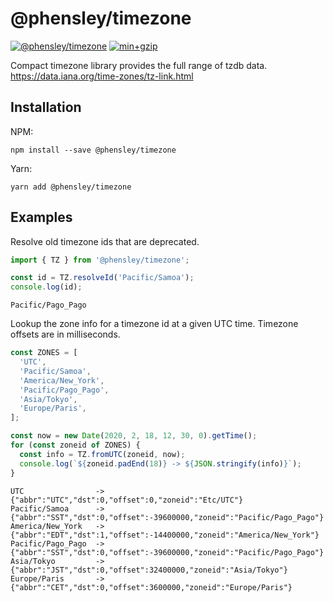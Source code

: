 # @phensley/timezone

[![@phensley/timezone](https://badge.fury.io/js/%40phensley%2Ftimezone.svg)](https://www.npmjs.com/package/@phensley/timezone) [![min+gzip](https://badgen.net/bundlephobia/minzip/@phensley/timezone)](https://bundlephobia.com/result?p=@phensley/timezone)

Compact timezone library provides the full range of tzdb data. https://data.iana.org/time-zones/tz-link.html

## Installation

NPM:

```
npm install --save @phensley/timezone
```

Yarn:

```
yarn add @phensley/timezone
```

## Examples

Resolve old timezone ids that are deprecated.

```typescript
import { TZ } from '@phensley/timezone';

const id = TZ.resolveId('Pacific/Samoa');
console.log(id);
```

```
Pacific/Pago_Pago
```

Lookup the zone info for a timezone id at a given UTC time. Timezone offsets are in milliseconds.

```typescript
const ZONES = [
  'UTC',
  'Pacific/Samoa',
  'America/New_York',
  'Pacific/Pago_Pago',
  'Asia/Tokyo',
  'Europe/Paris',
];

const now = new Date(2020, 2, 18, 12, 30, 0).getTime();
for (const zoneid of ZONES) {
  const info = TZ.fromUTC(zoneid, now);
  console.log(`${zoneid.padEnd(18)} -> ${JSON.stringify(info)}`);
}
```

```
UTC                -> {"abbr":"UTC","dst":0,"offset":0,"zoneid":"Etc/UTC"}
Pacific/Samoa      -> {"abbr":"SST","dst":0,"offset":-39600000,"zoneid":"Pacific/Pago_Pago"}
America/New_York   -> {"abbr":"EDT","dst":1,"offset":-14400000,"zoneid":"America/New_York"}
Pacific/Pago_Pago  -> {"abbr":"SST","dst":0,"offset":-39600000,"zoneid":"Pacific/Pago_Pago"}
Asia/Tokyo         -> {"abbr":"JST","dst":0,"offset":32400000,"zoneid":"Asia/Tokyo"}
Europe/Paris       -> {"abbr":"CET","dst":0,"offset":3600000,"zoneid":"Europe/Paris"}
```
